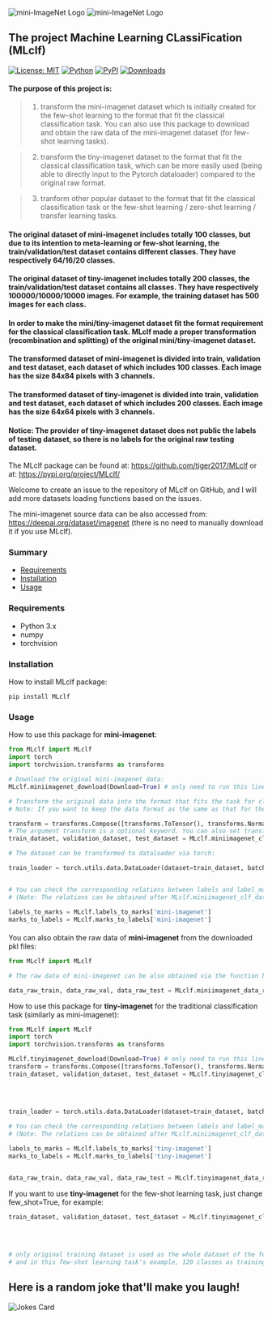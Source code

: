![mini-ImageNet Logo](https://github.com/tiger2017/MLclf/blob/master/mini-imagenet.png)
![mini-ImageNet Logo](https://github.com/tiger2017/MLclf/blob/master/tiny-imagenet.png)
## The project Machine Learning CLassiFication (MLclf) 

[![License: MIT](https://img.shields.io/badge/License-MIT-yellow.svg)](https://opensource.org/licenses/MIT)
[![Python](https://img.shields.io/badge/python-3.6+-blue.svg)](https://www.python.org/)
[![PyPI](https://img.shields.io/pypi/v/mlclf)](https://pypi.org/project/mlclf/)
[![Downloads](https://static.pepy.tech/personalized-badge/mlclf?period=total&units=international_system&left_color=blue&right_color=green&left_text=Downloads)](https://pepy.tech/project/mlclf)

#### The purpose of this project is:
> 1. transform the mini-imagenet dataset which is initially created for the few-shot learning to the format that fit the classical classification task. You can also use this package to download and obtain the raw data of the mini-imagenet dataset (for few-shot learning tasks).

> 2. transform the tiny-imagenet dataset to the format that fit the classical classification task, which can be more easily used (being able to directly input to the Pytorch dataloader) compared to the original raw format.

> 3. tranform other popular dataset to the format that fit the classical classification task or the few-shot learning / zero-shot learning / transfer learning tasks.

#### The original dataset of mini-imagenet includes totally 100 classes, but due to its intention to meta-learning or few-shot learning, the train/validation/test dataset contains different classes. They have respectively 64/16/20 classes.
#### The original dataset of tiny-imagenet includes totally 200 classes, the train/validation/test dataset contains all classes. They have respectively 100000/10000/10000 images. For example, the training dataset has 500 images for each class.

#### In order to make the mini/tiny-imagenet dataset fit the format requirement for the classical classification task. MLclf made a proper transformation (recombination and splitting) of the original mini/tiny-imagenet dataset.
#### The transformed dataset of mini-imagenet is divided into train, validation and test dataset, each dataset of which includes 100 classes. Each image has the size 84x84 pixels with 3 channels.
#### The transformed dataset of tiny-imagenet is divided into train, validation and test dataset, each dataset of which includes 200 classes. Each image has the size 64x64 pixels with 3 channels.

#### Notice: The provider of tiny-imagenet dataset does not public the labels of testing dataset, so there is no labels for the original raw testing dataset.

The MLclf package can be found at: https://github.com/tiger2017/MLclf 
                            or at: https://pypi.org/project/MLclf/

Welcome to create an issue to the repository of MLclf on GitHub, and I will add more datasets loading functions based on the issues.


The mini-imagenet source data can be also accessed from: https://deepai.org/dataset/imagenet (there is no need to manually download it if you use MLclf).


### Summary

* [Requirements](#requirements)
* [Installation](#installation)
* [Usage](#usage)

### Requirements

- Python 3.x
- numpy
- torchvision



### Installation
How to install MLclf package:
```angular2html
pip install MLclf
```

### Usage
How to use this package for **mini-imagenet**:
```python
from MLclf import MLclf
import torch
import torchvision.transforms as transforms

# Download the original mini-imagenet data:
MLclf.miniimagenet_download(Download=True) # only need to run this line before you download the mini-imagenet dataset for the first time.

# Transform the original data into the format that fits the task for classification:
# Note: If you want to keep the data format as the same as that for the meta-learning or few-shot learning (original format), just set ratio_train=0.64, ratio_val=0.16, shuffle=False.

transform = transforms.Compose([transforms.ToTensor(), transforms.Normalize((0.5, 0.5, 0.5), (0.5, 0.5, 0.5))])
# The argument transform is a optional keyword. You can also set transform = None or simply not set transform, if you do not want the data being standardized and only want a normalization b/t [0,1].
train_dataset, validation_dataset, test_dataset = MLclf.miniimagenet_clf_dataset(ratio_train=0.6, ratio_val=0.2, seed_value=None, shuffle=True, transform=transform, save_clf_data=True)

# The dataset can be transformed to dataloader via torch: 

train_loader = torch.utils.data.DataLoader(dataset=train_dataset, batch_size=128, shuffle=True, num_workers=0)


# You can check the corresponding relations between labels and label_marks of the image data:
# (Note: The relations can be obtained after MLclf.miniimagenet_clf_dataset is called, otherwise they will be returned as None instead.)

labels_to_marks = MLclf.labels_to_marks['mini-imagenet']
marks_to_labels = MLclf.marks_to_labels['mini-imagenet']
```
####

You can also obtain the raw data of **mini-imagenet** from the downloaded pkl files:
```python
from MLclf import MLclf

# The raw data of mini-imagenet can be also obtained via the function below:

data_raw_train, data_raw_val, data_raw_test = MLclf.miniimagenet_data_raw()
```

How to use this package for **tiny-imagenet** for the traditional classification task (similarly as mini-imagenet):
```python
from MLclf import MLclf
import torch
import torchvision.transforms as transforms

MLclf.tinyimagenet_download(Download=True) # only need to run this line before you download the tiny-imagenet dataset for the first time.
transform = transforms.Compose([transforms.ToTensor(), transforms.Normalize((0.5, 0.5, 0.5), (0.5, 0.5, 0.5))])
train_dataset, validation_dataset, test_dataset = MLclf.tinyimagenet_clf_dataset(ratio_train=0.6, ratio_val=0.2,
                                                                                     seed_value=None, shuffle=True,
                                                                                     transform=transform,
                                                                                     save_clf_data=True,
                                                                                     few_shot=False)
train_loader = torch.utils.data.DataLoader(dataset=train_dataset, batch_size=5, shuffle=True, num_workers=0)

# You can check the corresponding relations between labels and label_marks of the image data:
# (Note: The relations can be obtained after MLclf.miniimagenet_clf_dataset is called, otherwise they will be returned as None instead.)

labels_to_marks = MLclf.labels_to_marks['tiny-imagenet']
marks_to_labels = MLclf.marks_to_labels['tiny-imagenet']


data_raw_train, data_raw_val, data_raw_test = MLclf.tinyimagenet_data_raw()
```

If you want to use **tiny-imagenet** for the few-shot learning task, just change few_shot=True, for example:
```python
train_dataset, validation_dataset, test_dataset = MLclf.tinyimagenet_clf_dataset(ratio_train=0.6, ratio_val=0.2,
                                                                                     seed_value=None, shuffle=True,
                                                                                     transform=transform,
                                                                                     save_clf_data=True,
                                                                                     few_shot=True)
# only original training dataset is used as the whole dataset of the few-shot learning task, so 200 classes in total,
# and in this few-shot learning task's example, 120 classes as training dataset, 40 classes as validation dataset and 40 classes as testing dataset, with 500 images for each class.
```




## Here is a random joke that'll make you laugh!
![Jokes Card](https://readme-jokes.vercel.app/api)